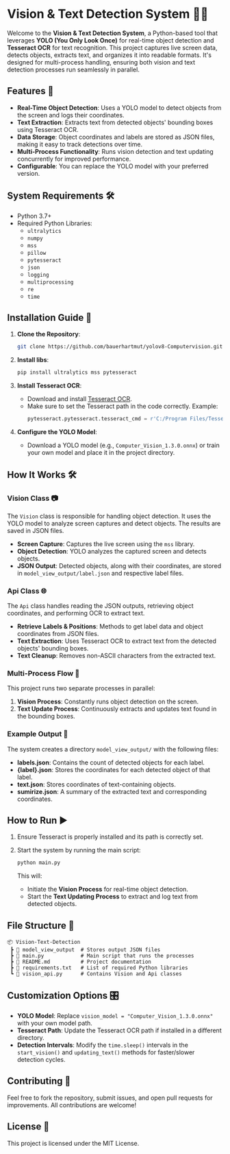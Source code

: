 # Vision & Text Detection System 📸🧠

Welcome to the **Vision & Text Detection System**, a Python-based tool that leverages **YOLO (You Only Look Once)** for real-time object detection and **Tesseract OCR** for text recognition. This project captures live screen data, detects objects, extracts text, and organizes it into readable formats. It's designed for multi-process handling, ensuring both vision and text detection processes run seamlessly in parallel.

## Features 🚀
- **Real-Time Object Detection**: Uses a YOLO model to detect objects from the screen and logs their coordinates.
- **Text Extraction**: Extracts text from detected objects' bounding boxes using Tesseract OCR.
- **Data Storage**: Object coordinates and labels are stored as JSON files, making it easy to track detections over time.
- **Multi-Process Functionality**: Runs vision detection and text updating concurrently for improved performance.
- **Configurable**: You can replace the YOLO model with your preferred version.

## System Requirements 🛠️
- Python 3.7+
- Required Python Libraries:
  - `ultralytics`
  - `numpy`
  - `mss`
  - `pillow`
  - `pytesseract`
  - `json`
  - `logging`
  - `multiprocessing`
  - `re`
  - `time`

## Installation Guide 📝

1. **Clone the Repository**:
   ```bash
   git clone https://github.com/bauerhartmut/yolov8-Computervision.git
   ```
   
2. **Install libs**:
   ```bash
   pip install ultralytics mss pytesseract
   ```
   
4. **Install Tesseract OCR**:
   - Download and install [Tesseract OCR](https://github.com/tesseract-ocr/tesseract).
   - Make sure to set the Tesseract path in the code correctly. Example:
     ```python
     pytesseract.pytesseract.tesseract_cmd = r'C:/Program Files/Tesseract-OCR/tesseract.exe'
     ```

5. **Configure the YOLO Model**:
   - Download a YOLO model (e.g., `Computer_Vision_1.3.0.onnx`) or train your own model and place it in the project directory.

## How It Works 🛠️

### Vision Class 📷
The `Vision` class is responsible for handling object detection. It uses the YOLO model to analyze screen captures and detect objects. The results are saved in JSON files.

- **Screen Capture**: Captures the live screen using the `mss` library.
- **Object Detection**: YOLO analyzes the captured screen and detects objects.
- **JSON Output**: Detected objects, along with their coordinates, are stored in `model_view_output/label.json` and respective label files.

### Api Class 🌐
The `Api` class handles reading the JSON outputs, retrieving object coordinates, and performing OCR to extract text.

- **Retrieve Labels & Positions**: Methods to get label data and object coordinates from JSON files.
- **Text Extraction**: Uses Tesseract OCR to extract text from the detected objects' bounding boxes.
- **Text Cleanup**: Removes non-ASCII characters from the extracted text.

### Multi-Process Flow 🔄
This project runs two separate processes in parallel:
1. **Vision Process**: Constantly runs object detection on the screen.
2. **Text Update Process**: Continuously extracts and updates text found in the bounding boxes.

### Example Output 📂
The system creates a directory `model_view_output/` with the following files:
- **labels.json**: Contains the count of detected objects for each label.
- **{label}.json**: Stores the coordinates for each detected object of that label.
- **text.json**: Stores coordinates of text-containing objects.
- **sumirize.json**: A summary of the extracted text and corresponding coordinates.

## How to Run ▶️
1. Ensure Tesseract is properly installed and its path is correctly set.
2. Start the system by running the main script:
   ```bash
   python main.py
   ```

   This will:
   - Initiate the **Vision Process** for real-time object detection.
   - Start the **Text Updating Process** to extract and log text from detected objects.

## File Structure 📁

```
📦 Vision-Text-Detection
 ┣ 📂 model_view_output  # Stores output JSON files
 ┣ 📜 main.py            # Main script that runs the processes
 ┣ 📜 README.md          # Project documentation
 ┣ 📜 requirements.txt   # List of required Python libraries
 ┗ 📜 vision_api.py      # Contains Vision and Api classes
```

## Customization Options 🎛️
- **YOLO Model**: Replace `vision_model = "Computer_Vision_1.3.0.onnx"` with your own model path.
- **Tesseract Path**: Update the Tesseract OCR path if installed in a different directory.
- **Detection Intervals**: Modify the `time.sleep()` intervals in the `start_vision()` and `updating_text()` methods for faster/slower detection cycles.

## Contributing 🤝
Feel free to fork the repository, submit issues, and open pull requests for improvements. All contributions are welcome!

## License 📄
This project is licensed under the MIT License.
